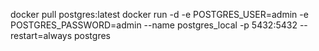 docker pull postgres:latest
docker run -d -e POSTGRES_USER=admin -e POSTGRES_PASSWORD=admin --name postgres_local -p 5432:5432  --restart=always postgres